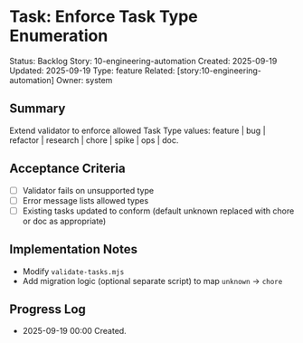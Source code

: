 # Task: Enforce Task Type Enumeration
Status: Backlog
Story: 10-engineering-automation
Created: 2025-09-19
Updated: 2025-09-19
Type: feature
Related: [story:10-engineering-automation]
Owner: system

## Summary
Extend validator to enforce allowed Task Type values: feature | bug | refactor | research | chore | spike | ops | doc.

## Acceptance Criteria
- [ ] Validator fails on unsupported type
- [ ] Error message lists allowed types
- [ ] Existing tasks updated to conform (default unknown replaced with chore or doc as appropriate)

## Implementation Notes
- Modify `validate-tasks.mjs`
- Add migration logic (optional separate script) to map `unknown` -> `chore`

## Progress Log
- 2025-09-19 00:00 Created.
